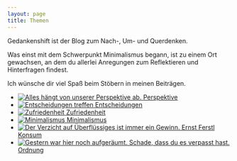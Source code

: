 ```yaml
---
layout: page
title: Themen
---
```


Gedankenshift ist der Blog zum Nach-, Um- und Querdenken.

Was einst mit dem Schwerpunkt Minimalismus begann, ist zu einem Ort gewachsen,
an dem du allerlei Anregungen zum Reflektieren und Hinterfragen findest.

Ich wünsche dir viel Spaß beim Stöbern in meinen Beiträgen.

<ul class="categories">

<li>
<a href="{{site.baseurl}}/tags/Perspektivenwechsel.html">
<img src="{{site.baseurl}}/assets/img/categories/Perspektive.jpg" alt="Alles hängt von unserer Perspektive ab."/>
<span>Perspektive</span>
</a>
</li>
<li>
<a href="{{site.baseurl}}/tags/Entscheidungen.html">
<img src="{{site.baseurl}}/assets/img/categories/Entscheidungen.jpg" alt="Entscheidungen treffen"/>
<span>Entscheidungen</span>
</a>
</li>
<li>
<a href="{{site.baseurl}}/tags/Zufriedenheit.html">
<img src="{{site.baseurl}}/assets/img/categories/Zufriedenheit.jpg" alt="Zufriedenheit"/>
<span>Zufriedenheit</span>
</a>
</li>

<li>
<a href="{{site.baseurl}}/tags/Minimalismus.html">
<img src="{{site.baseurl}}/assets/img/categories/Minimalismus.jpg" alt="Minimalismus"/>
<span>Minimalismus</span>
</a>
</li>
<li>
<a href="{{site.baseurl}}/categories/Nachhaltigkeit.html">
<img src="{{site.baseurl}}/assets/img/categories/Nachhaltigkeit.jpg" alt="Der Verzicht auf Überflüssiges ist immer ein Gewinn. Ernst Ferstl"/>
<span>Konsum</span>
</a>
</li>
<li>
<a href="{{site.baseurl}}/categories/Ordnung.html">
<img src="{{site.baseurl}}/assets/img/categories/Ordnung.jpg" alt="Gestern war hier noch aufgeräumt. Schade, dass du es verpasst hast."/>
<span>Ordnung</span>
</a>
</li>
</ul>
